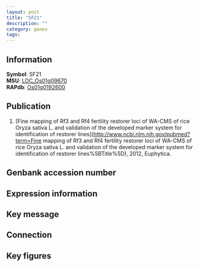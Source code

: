 ```yaml
---
layout: post
title: "SF21"
description: ""
category: genes
tags: 
---
```


## Information
__Symbol__: SF21  
__MSU__: [LOC_Os01g09670](http://rice.plantbiology.msu.edu/cgi-bin/ORF_infopage.cgi?orf=LOC_Os01g09670)  
__RAPdb__: [Os01g0192600](http://rapdb.dna.affrc.go.jp/viewer/gbrowse_details/irgsp1?name=Os01g0192600)  

## Publication
1. [Fine mapping of Rf3 and Rf4 fertility restorer loci of WA-CMS of rice Oryza sativa L. and validation of the developed marker system for identification of restorer lines](http://www.ncbi.nlm.nih.gov/pubmed?term=Fine mapping of Rf3 and Rf4 fertility restorer loci of WA-CMS of rice Oryza sativa L. and validation of the developed marker system for identification of restorer lines%5BTitle%5D), 2012, Euphytica.

## Genbank accession number

## Expression information

## Key message

## Connection

## Key figures


